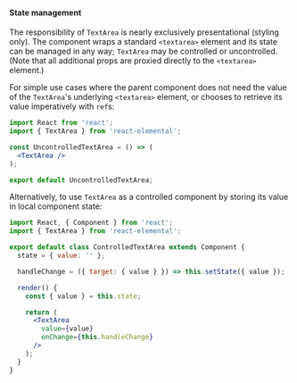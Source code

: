 #### State management

The responsibility of `TextArea` is nearly exclusively presentational (styling only). The component wraps a standard `<textarea>` element and its state can be managed in any way; `TextArea` may be controlled or uncontrolled. (Note that all additional props are proxied directly to the `<textarea>` element.)

For simple use cases where the parent component does not need the value of the `TextArea`'s underlying `<textarea>` element, or chooses to retrieve its value imperatively with `ref`s:

```jsx
import React from 'react';
import { TextArea } from 'react-elemental';

const UncontrolledTextArea = () => (
  <TextArea />
);

export default UncontrolledTextArea;
```

Alternatively, to use `TextArea` as a controlled component by storing its value in local component state:

```jsx
import React, { Component } from 'react';
import { TextArea } from 'react-elemental';

export default class ControlledTextArea extends Component {
  state = { value: '' };

  handleChange = ({ target: { value } }) => this.setState({ value });

  render() {
    const { value } = this.state;

    return (
      <TextArea
        value={value}
        onChange={this.handleChange}
      />
    );
  }
}
```
